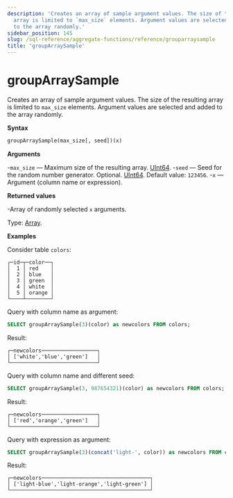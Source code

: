 ```yaml
---
description: 'Creates an array of sample argument values. The size of the resulting
  array is limited to `max_size` elements. Argument values are selected and added
  to the array randomly.'
sidebar_position: 145
slug: /sql-reference/aggregate-functions/reference/grouparraysample
title: 'groupArraySample'
---
```


# groupArraySample

Creates an array of sample argument values. The size of the resulting array is limited to `max_size` elements. Argument values are selected and added to the array randomly.

**Syntax**

```sql
groupArraySample(max_size[, seed])(x)
```

**Arguments**

-`max_size` — Maximum size of the resulting array. [UInt64](../../data-types/int-uint.md).
-`seed` — Seed for the random number generator. Optional. [UInt64](../../data-types/int-uint.md). Default value: `123456`.
-`x` — Argument (column name or expression).

**Returned values**

-Array of randomly selected `x` arguments.

Type: [Array](../../data-types/array.md).

**Examples**

Consider table `colors`:

```text
┌─id─┬─color──┐
│  1 │ red    │
│  2 │ blue   │
│  3 │ green  │
│  4 │ white  │
│  5 │ orange │
└────┴────────┘
```

Query with column name as argument:

```sql
SELECT groupArraySample(3)(color) as newcolors FROM colors;
```

Result:

```text
┌─newcolors──────────────────┐
│ ['white','blue','green']   │
└────────────────────────────┘
```

Query with column name and different seed:

```sql
SELECT groupArraySample(3, 987654321)(color) as newcolors FROM colors;
```

Result:

```text
┌─newcolors──────────────────┐
│ ['red','orange','green']   │
└────────────────────────────┘
```

Query with expression as argument:

```sql
SELECT groupArraySample(3)(concat('light-', color)) as newcolors FROM colors;
```

Result:

```text
┌─newcolors───────────────────────────────────┐
│ ['light-blue','light-orange','light-green'] │
└─────────────────────────────────────────────┘
```
